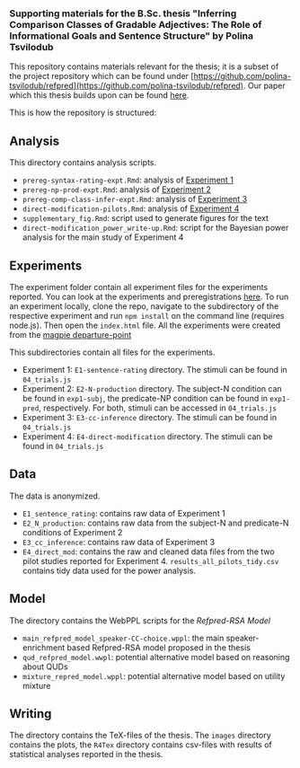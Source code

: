### Supporting materials for the B.Sc. thesis "Inferring Comparison Classes of Gradable Adjectives: The Role of Informational Goals and Sentence Structure" by Polina Tsvilodub

This repository contains materials relevant for the thesis; it is a subset of the project repository which can be found under [https://github.com/polina-tsvilodub/refpred](https://github.com/polina-tsvilodub/refpred). Our paper which this thesis builds upon can be found [here](https://psyarxiv.com/n8eyj/).

This is how the repository is structured:

## Analysis
This directory contains analysis scripts.
* `prereg-syntax-rating-expt.Rmd`: analysis of [Experiment 1](https://github.com/polina-tsvilodub/bSc-thesis/tree/master/experiments/E1-sentence-rating)
* `prereg-np-prod-expt.Rmd`: analysis of [Experiment 2](https://github.com/polina-tsvilodub/bSc-thesis/tree/master/experiments/E2-N-production)
* `prereg-comp-class-infer-expt.Rmd`: analysis of [Experiment 3](https://github.com/polina-tsvilodub/bSc-thesis/tree/master/experiments/E3-cc-inference)
* `direct-modification-pilots.Rmd`: analysis of [Experiment 4](https://github.com/polina-tsvilodub/bSc-thesis/tree/master/experiments/E4-direct-modification)
* `supplementary_fig.Rmd`: script used to generate figures for the text
* `direct-modification_power_write-up.Rmd`: script for the Bayesian power analysis for the main study of Experiment 4

## Experiments

The experiment folder contain all experiment files for the experiments reported. You can look at the experiments and preregistrations [here](https://tinyurl.com/y2b7ajg7). To run an experiment locally, clone the repo, navigate to the subdirectory of the respective experiment and run `npm install` on the command line (requires node.js). Then open the `index.html` file. All the experiments were created from the [magpie departure-point](https://github.com/magpie-ea/magpie-departure-point)


This subdirectories contain all files for the experiments.
* Experiment 1: `E1-sentence-rating` directory. The stimuli can be found in `04_trials.js`
* Experiment 2: `E2-N-production` directory. The subject-N condition can be found in `exp1-subj`, the predicate-NP condition can be found in `exp1-pred`, respectively. For both, stimuli can be accessed in `04_trials.js`
* Experiment 3: `E3-cc-inference` directory. The stimuli can be found in `04_trials.js`
* Experiment 4: `E4-direct-modification` directory. The stimuli can be found in `04_trials.js`

## Data

The data is anonymized.
* `E1_sentence_rating`: contains raw data of Experiment 1
* `E2_N_production`: contains raw data from the subject-N and predicate-N conditions of Experiment 2
* `E3_cc_inference`: contains raw data of Experiment 3
* `E4_direct_mod`: contains the raw and cleaned data files from the two pilot studies reported for Experiment 4. `results_all_pilots_tidy.csv` contains tidy data used for the power analysis.

## Model

The directory contains the WebPPL scripts for the *Refpred-RSA Model*

* `main_refpred_model_speaker-CC-choice.wppl`: the main speaker-enrichment based Refpred-RSA model proposed in the thesis
* `qud_refpred_model.wwpl`: potential alternative model based on reasoning about QUDs
* `mixture_repred_model.wppl`: potential alternative model based on utility mixture

## Writing
The directory contains the TeX-files of the thesis. The `images` directory contains the plots, the `R4Tex` directory contains csv-files with results of statistical analyses reported in the thesis.  
